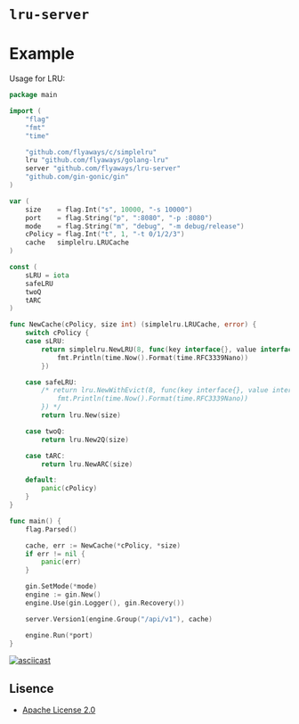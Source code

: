 # `lru-server`


# Example

Usage for LRU:
```go
package main

import (
	"flag"
	"fmt"
	"time"

	"github.com/flyaways/c/simplelru"
	lru "github.com/flyaways/golang-lru"
	server "github.com/flyaways/lru-server"
	"github.com/gin-gonic/gin"
)

var (
	size    = flag.Int("s", 10000, "-s 10000")
	port    = flag.String("p", ":8080", "-p :8080")
	mode    = flag.String("m", "debug", "-m debug/release")
	cPolicy = flag.Int("t", 1, "-t 0/1/2/3")
	cache   simplelru.LRUCache
)

const (
	sLRU = iota
	safeLRU
	twoQ
	tARC
)

func NewCache(cPolicy, size int) (simplelru.LRUCache, error) {
	switch cPolicy {
	case sLRU:
		return simplelru.NewLRU(8, func(key interface{}, value interface{}) {
			fmt.Println(time.Now().Format(time.RFC3339Nano))
		})

	case safeLRU:
		/* return lru.NewWithEvict(8, func(key interface{}, value interface{}) {
			fmt.Println(time.Now().Format(time.RFC3339Nano))
		}) */
		return lru.New(size)

	case twoQ:
		return lru.New2Q(size)

	case tARC:
		return lru.NewARC(size)

	default:
		panic(cPolicy)
	}
}

func main() {
	flag.Parsed()

	cache, err := NewCache(*cPolicy, *size)
	if err != nil {
		panic(err)
	}

	gin.SetMode(*mode)
	engine := gin.New()
	engine.Use(gin.Logger(), gin.Recovery())

	server.Version1(engine.Group("/api/v1"), cache)

	engine.Run(*port)
}

```


[![asciicast](https://asciinema.org/a/14.png)](https://asciinema.org/a/ffxLeEp4Vq9eUkDZxF3uqT0EM?autoplay=1)


## Lisence

* [Apache License 2.0](https://raw.githubusercontent.com/flyaways/log/master/LICENSE)